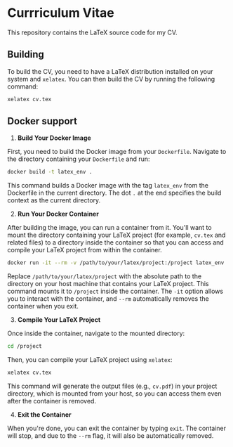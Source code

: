 # Currriculum Vitae

This repository contains the LaTeX source code for my CV.

## Building

To build the CV, you need to have a LaTeX distribution installed on your system and `xelatex`. You can then build the CV by running the following command:

```bash
xelatex cv.tex
```

## Docker support

1. **Build Your Docker Image**

First, you need to build the Docker image from your `Dockerfile`. Navigate to the directory containing your `Dockerfile` and run:

```bash
docker build -t latex_env .
```

This command builds a Docker image with the tag `latex_env` from the Dockerfile in the current directory. The dot `.` at the end specifies the build context as the current directory.

2. **Run Your Docker Container**

After building the image, you can run a container from it. You'll want to mount the directory containing your LaTeX project (for example, `cv.tex` and related files) to a directory inside the container so that you can access and compile your LaTeX project from within the container.

```bash
docker run -it --rm -v /path/to/your/latex/project:/project latex_env
```

Replace `/path/to/your/latex/project` with the absolute path to the directory on your host machine that contains your LaTeX project. This command mounts it to `/project` inside the container. The `-it` option allows you to interact with the container, and `--rm` automatically removes the container when you exit.

3. **Compile Your LaTeX Project**

Once inside the container, navigate to the mounted directory:

```bash
cd /project
```

Then, you can compile your LaTeX project using `xelatex`:

```bash
xelatex cv.tex
```

This command will generate the output files (e.g., `cv.pdf`) in your project directory, which is mounted from your host, so you can access them even after the container is removed.

4. **Exit the Container**

When you're done, you can exit the container by typing `exit`. The container will stop, and due to the `--rm` flag, it will also be automatically removed.
